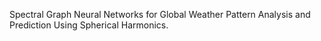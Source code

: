 Spectral Graph Neural Networks for Global Weather Pattern Analysis and Prediction Using Spherical Harmonics.
